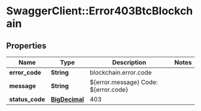 # SwaggerClient::Error403BtcBlockchain

## Properties
Name | Type | Description | Notes
------------ | ------------- | ------------- | -------------
**error_code** | **String** | blockchain.error.code | 
**message** | **String** | ${error.message} Code: ${error.code} | 
**status_code** | [**BigDecimal**](BigDecimal.md) | 403 | 

